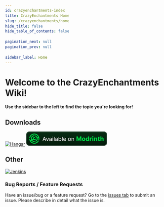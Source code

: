 ```yaml
---
id: crazyenchantments-index
title: CrazyEnchantments Home
slug: /crazyenchantments/home
hide_title: false
hide_table_of_contents: false

pagination_next: null
pagination_prev: null

sidebar_label: Home
---
```

# Welcome to the CrazyEnchantments Wiki!
#### Use the sidebar to the left to find the topic you're looking for!

## Downloads
[![Hangar](https://raw.githubusercontent.com/intergrav/devins-badges/v3/assets/compact/available/hangar_46h.png)](https://hangar.papermc.io/CrazyCrew/CrazyEnchantments)
[![Modrinth](https://raw.githubusercontent.com/intergrav/devins-badges/v3/assets/compact/available/modrinth_46h.png)](https://modrinth.com/plugin/crazyenchantments)

## Other
[![Jenkins](https://www.jenkins.io/images/logo-title-opengraph.png)](https://ci.crazycrew.us/view/crazycrew/job/CrazyEnchantments/)

### Bug Reports / Feature Requests
Have an issue/bug or a feature request? Go to the [issues tab](https://github.com/Crazy-Crew/CrazyEnchantments/issues) to submit an issue. Please describe in detail what the issue is.